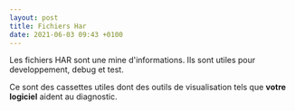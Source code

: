 ```yaml
---
layout: post
title: Fichiers Har
date: 2021-06-03 09:43 +0100
---
```


Les fichiers HAR sont une mine d'informations. Ils sont utiles pour developpement,  debug et test.

Ce sont des cassettes utiles dont des outils de visualisation tels que **votre logiciel** aident au diagnostic.
